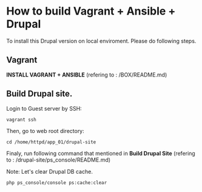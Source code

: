 # How to build Vagrant + Ansible + Drupal

To install this Drupal version on local enviroment. Please do following steps.

## Vagrant

**INSTALL VAGRANT + ANSIBLE** (refering to : /BOX/README.md)

## Build Drupal site.

Login to Guest server by SSH:
```
vagrant ssh
```
Then, go to web root directory:
```
cd /home/httpd/app_01/drupal-site
```

Finaly, run following command that mentioned in **Build Drupal Site** (refering to : /drupal-site/ps_console/README.md)

Note: Let's clear Drupal DB cache.
```
php ps_console/console ps:cache:clear
```